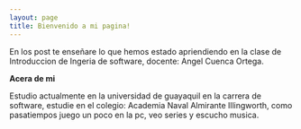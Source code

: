 ```yaml
---
layout: page
title: Bienvenido a mi pagina!
---
```

<body>
En los post te enseñare lo que hemos estado apriendiendo en la clase de Introduccion de Ingeria de software, docente: Angel Cuenca Ortega.
  
  <body>
    
<b>Acera de mi</b>
<body>
Estudio actualmente en la universidad de guayaquil en la carrera de software, estudie en el colegio: Academia Naval Almirante Illingworth, como pasatiempos juego un poco en la pc, veo series y escucho musica.
<body>
